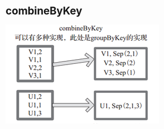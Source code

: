 # combineByKey

![image](https://github.com/williamzhang11/fastBigData/blob/master/src/main/java/com/xiu/fastBigData/combinebykey/image/combinebykey.jpg)